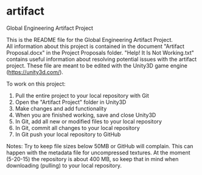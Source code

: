 # artifact
Global Engineering Artifact Project

This is the README file for the Global Engineering Artifact Project.  
All information about this project is contained in the document "Artifact Proposal.docx" in the Project Proposals folder.
"Help! It Is Not Working.txt" contains useful information about resolving potential issues with the artifact project.
These file are meant to be edited with the Unity3D game engine (https://unity3d.com/).

To work on this project:
  1) Pull the entire project to your local repository with Git
  2) Open the "Artifact Project" folder in Unity3D
  3) Make changes and add functionality
  4) When you are finished working, save and close Unity3D
  5) In Git, add all new or modified files to your local repository
  6) In Git, commit all changes to your local repository 
  7) In Git push your local repository to GitHub

Notes:
  Try to keep file sizes below 50MB or GitHub will complain.  This can happen with the metadata file for uncompressed
      textures.
  At the moment (5-20-15) the repository is about 400 MB, so keep that in mind when downloading (pulling) to your
      local repository.
